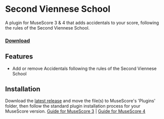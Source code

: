 # Second Viennese School
A plugin for MuseScore 3 & 4 that adds accidentals to your score, following the rules of the Second Viennese School.

### [Download](https://github.com/XiaoMigros/Second-Viennese-School/archive/main.zip)

## Features
- Add or remove Accidentals following the rules of the Second Viennese School

## Installation
Download the [latest release](https://github.com/XiaoMigros/Second-Viennese-School/archive/main.zip) and move the file(s) to MuseScore's 'Plugins' folder, then follow the standard plugin installation process for your MuseScore version.
[Guide for MuseScore 3](https://musescore.org/handbook/3/plugins#installation) | [Guide for MuseScore 4](https://musescore.org/handbook/4/plugins#installation)
